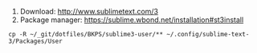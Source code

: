 
1) Download: http://www.sublimetext.com/3
1) Package manager: https://sublime.wbond.net/installation#st3install

```
cp -R ~/_git/dotfiles/BKPS/sublime3-user/** ~/.config/sublime-text-3/Packages/User
```
